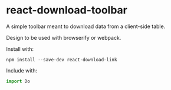 # react-download-toolbar

A simple toolbar meant to download data from a client-side table.

Design to be used with browserify or webpack.

Install with:

	npm install --save-dev react-download-link

Include with:

```js
import Do
```
